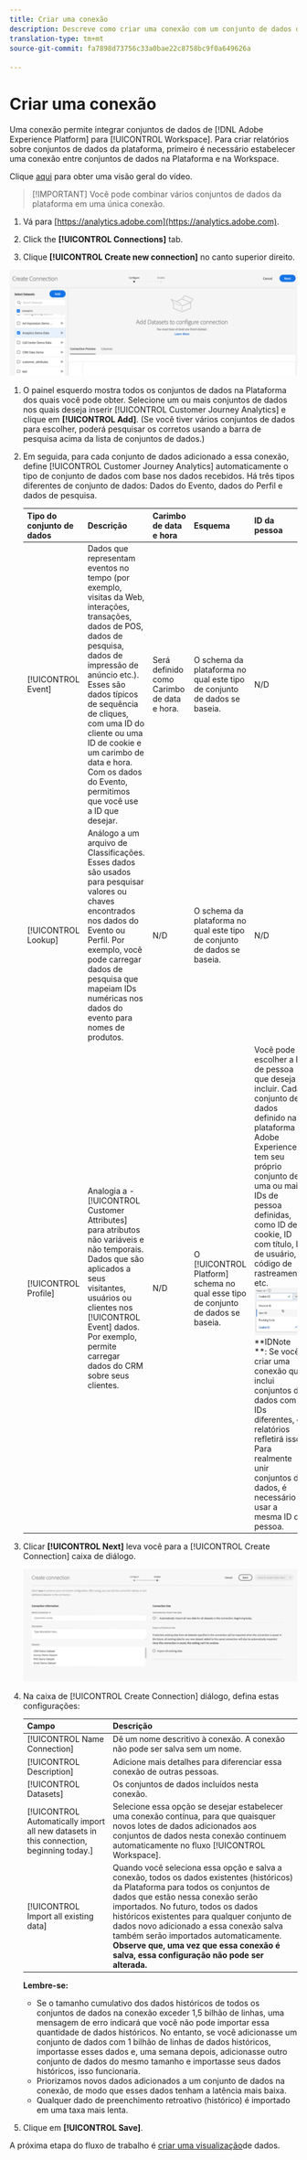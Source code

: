 ```yaml
---
title: Criar uma conexão
description: Descreve como criar uma conexão com um conjunto de dados da plataforma no Customer Journey Analytics.
translation-type: tm+mt
source-git-commit: fa7898d73756c33a0bae22c8758bc9f0a649626a

---
```



# Criar uma conexão

Uma conexão permite integrar conjuntos de dados de [!DNL Adobe Experience Platform] para [!UICONTROL Workspace]. Para criar relatórios sobre conjuntos de dados da plataforma, primeiro é necessário estabelecer uma conexão entre conjuntos de dados na Plataforma e na Workspace.

Clique [aqui](https://docs.adobe.com/content/help/en/platform-learn/tutorials/cja/connecting-customer-journey-analytics-to-data-sources-in-platform.html) para obter uma visão geral do vídeo.

>[!IMPORTANT] Você pode combinar vários conjuntos de dados da plataforma em uma única conexão.

1. Vá para [https://analytics.adobe.com](https://analytics.adobe.com).

1. Click the **[!UICONTROL Connections]** tab.

1. Clique **[!UICONTROL Create new connection]** no canto superior direito.

![Criar conexão](assets/create-connection.png)

1. O painel esquerdo mostra todos os conjuntos de dados na Plataforma dos quais você pode obter. Selecione um ou mais conjuntos de dados nos quais deseja inserir [!UICONTROL Customer Journey Analytics] e clique em **[!UICONTROL Add]**. (Se você tiver vários conjuntos de dados para escolher, poderá pesquisar os corretos usando a barra de pesquisa acima da lista de conjuntos de dados.)

1. Em seguida, para cada conjunto de dados adicionado a essa conexão, define [!UICONTROL Customer Journey Analytics] automaticamente o tipo de conjunto de dados com base nos dados recebidos. Há três tipos diferentes de conjunto de dados: Dados do Evento, dados do Perfil e dados de pesquisa.

   | Tipo do conjunto de dados | Descrição | Carimbo de data e hora | Esquema | ID da pessoa |
   |---|---|---|---|---|
   | [!UICONTROL Event] | Dados que representam eventos no tempo (por exemplo, visitas da Web, interações, transações, dados de POS, dados de pesquisa, dados de impressão de anúncio etc.). Esses são dados típicos de sequência de cliques, com uma ID do cliente ou uma ID de cookie e um carimbo de data e hora. Com os dados do Evento, permitimos que você use a ID que desejar. | Será definido como Carimbo de data e hora. | O schema da plataforma no qual este tipo de conjunto de dados se baseia. | N/D |
   | [!UICONTROL Lookup] | Análogo a um arquivo de Classificações. Esses dados são usados para pesquisar valores ou chaves encontrados nos dados do Evento ou Perfil. Por exemplo, você pode carregar dados de pesquisa que mapeiam IDs numéricas nos dados do evento para nomes de produtos. | N/D | O schema da plataforma no qual este tipo de conjunto de dados se baseia. | N/D |
   | [!UICONTROL Profile] | Analogia a - [!UICONTROL Customer Attributes] para atributos não variáveis e não temporais. Dados que são aplicados a seus visitantes, usuários ou clientes nos [!UICONTROL Event] dados. Por exemplo, permite carregar dados do CRM sobre seus clientes. | N/D | O [!UICONTROL Platform] schema no qual esse tipo de conjunto de dados se baseia. | Você pode escolher a ID de pessoa que deseja incluir. Cada conjunto de dados definido na plataforma Adobe Experience tem seu próprio conjunto de uma ou mais IDs de pessoa definidas, como ID de cookie, ID com título, ID de usuário, código de rastreamento etc.<br>![Pessoa](assets/person-id.png)**IDNote **: Se você criar uma conexão que inclui conjuntos de dados com IDs diferentes, o relatórios refletirá isso. Para realmente unir conjuntos de dados, é necessário usar a mesma ID de pessoa. |

1. Clicar **[!UICONTROL Next]** leva você para a [!UICONTROL Create Connection] caixa de diálogo.

   ![Criar conexão](assets/create-connection2.png)

1. Na caixa de [!UICONTROL Create Connection] diálogo, defina estas configurações:

   | Campo | Descrição |
   |---|---|
   | [!UICONTROL Name Connection] | Dê um nome descritivo à conexão. A conexão não pode ser salva sem um nome. |
   | [!UICONTROL Description] | Adicione mais detalhes para diferenciar essa conexão de outras pessoas. |
   | [!UICONTROL Datasets] | Os conjuntos de dados incluídos nesta conexão. |
   | [!UICONTROL Automatically import all new datasets in this connection, beginning today.] | Selecione essa opção se desejar estabelecer uma conexão contínua, para que quaisquer novos lotes de dados adicionados aos conjuntos de dados nesta conexão continuem automaticamente no fluxo [!UICONTROL Workspace]. |
   | [!UICONTROL Import all existing data] | Quando você seleciona essa opção e salva a conexão, todos os dados existentes (históricos) da Plataforma para todos os conjuntos de dados que estão nessa conexão serão importados. No futuro, todos os dados históricos existentes para qualquer conjunto de dados novo adicionado a essa conexão salva também serão importados automaticamente. <br>**Observe que, uma vez que essa conexão é salva, essa configuração não pode ser alterada.** |

   **Lembre-se:**

   * Se o tamanho cumulativo dos dados históricos de todos os conjuntos de dados na conexão exceder 1,5 bilhão de linhas, uma mensagem de erro indicará que você não pode importar essa quantidade de dados históricos. No entanto, se você adicionasse um conjunto de dados com 1 bilhão de linhas de dados históricos, importasse esses dados e, uma semana depois, adicionasse outro conjunto de dados do mesmo tamanho e importasse seus dados históricos, isso funcionaria.
   * Priorizamos novos dados adicionados a um conjunto de dados na conexão, de modo que esses dados tenham a latência mais baixa.
   * Qualquer dado de preenchimento retroativo (histórico) é importado em uma taxa mais lenta.

1. Clique em **[!UICONTROL Save]**.

A próxima etapa do fluxo de trabalho é [criar uma visualização](/help/data-views/create-dataview.md)de dados.
